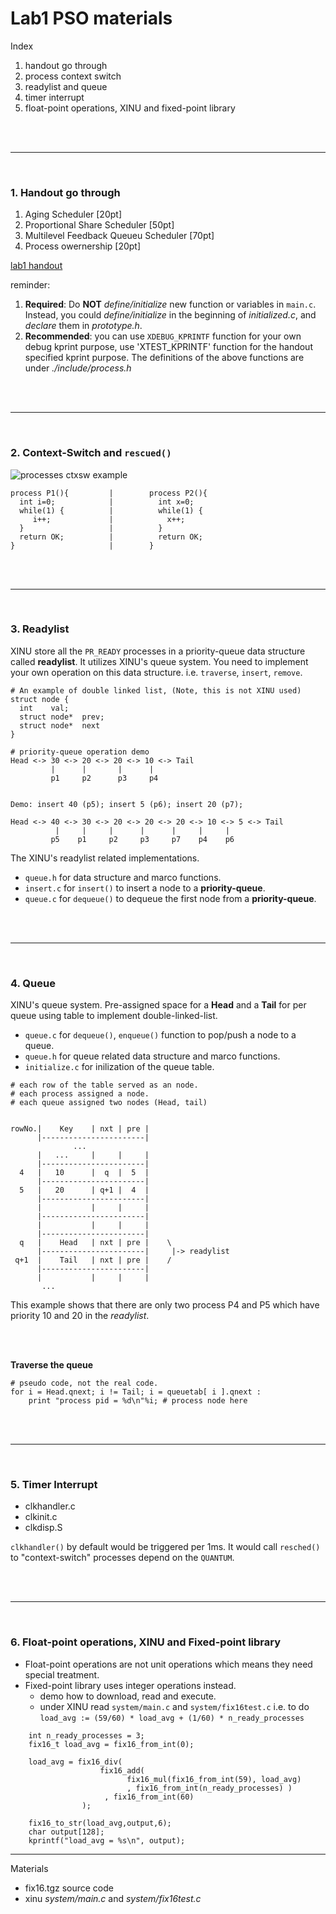 # Lab1 PSO materials
Index
1. handout go through
1. process context switch
1. readylist and queue
1. timer interrupt
1. float-point operations, XINU and fixed-point library

</br>
</br>

------------------------------------------
</br>

### 1. Handout go through
1. Aging Scheduler [20pt]
1. Proportional Share Scheduler [50pt]
1. Multilevel Feedback Queueu Scheduler [70pt]
1. Process owernership [20pt]

[lab1 handout](https://www.cs.purdue.edu/homes/pfonseca/teaching/cs503/21spring/labs/lab1.html)


reminder: 
1. **Required**: Do **NOT** *define/initialize* new function or variables in `main.c`. Instead, you could *define/initialize* in the beginning of *initialized.c*, and *declare* them in *prototype.h*.
1. **Recommended**: you can use `XDEBUG_KPRINTF` function for your own debug kprint purpose, use 'XTEST_KPRINTF' function for the handout specified kprint purpose. The definitions of the above functions are under *./include/process.h*

</br>
</br>

-----------------------------------------

</br>

### 2. Context-Switch and `rescued()`


![processes ctxsw example](https://raw.githubusercontent.com/ProbShin/myCS503ProjectsRepo/main/PSO/lab1/img1.png)



```text
process P1(){         |        process P2(){
  int i=0;            |          int x=0;
  while(1) {          |          while(1) {
     i++;             |            x++;
  }                   |          }
  return OK;          |          return OK;
}                     |        }
```

</br>
</br>

-----------------------------------------

</br>

### 3. Readylist

XINU store all the `PR_READY` processes in a priority-queue data structure called **readylist**. It utilizes XINU's queue system. 
You need to implement your own operation on this data structure. i.e. `traverse`, `insert`, `remove`.

```
# An example of double linked list, (Note, this is not XINU used)
struct node {
  int    val;
  struct node*  prev;
  struct node*  next
}
```

```
# priority-queue operation demo
Head <-> 30 <-> 20 <-> 20 <-> 10 <-> Tail 
         |      |       |      |
         p1     p2      p3     p4
        

Demo: insert 40 (p5); insert 5 (p6); insert 20 (p7);

Head <-> 40 <-> 30 <-> 20 <-> 20 <-> 20 <-> 10 <-> 5 <-> Tail 
          |     |     |      |      |     |     |
         p5    p1     p2     p3     p7    p4    p6
```


The XINU's readylist related implementations.
* `queue.h` for data structure and marco functions.
* `insert.c` for `insert()` to insert a node to a **priority-queue**.
* `queue.c` for `dequeue()` to dequeue the first node from a **priority-queue**.


</br>
</br>

-----------------------------------------

</br>

### 4. Queue
XINU's queue system. Pre-assigned space for a **Head** and a **Tail** for per queue using table to implement double-linked-list.
* `queue.c` for `dequeue()`, `enqueue()` function to pop/push a node to a queue.
* `queue.h` for queue related data structure and marco functions.
* `initialize.c` for inilization of the queue table.


```
# each row of the table served as an node.
# each process assigned a node.
# each queue assigned two nodes (Head, tail)

      
rowNo.|    Key    | nxt | pre |
      |-----------------------|
              ...
      |   ...     |     |     |
      |-----------------------|
  4   |   10      |  q  |  5  |
      |-----------------------|
  5   |   20      | q+1 |  4  |
      |-----------------------|
      |           |     |     |
      |-----------------------|
      |           |     |     |
      |-----------------------|
  q   |    Head   | nxt | pre |    \
      |-----------------------|     |-> readylist
 q+1  |    Tail   | nxt | pre |    /
      |-----------------------|
      |           |     |     |
       ...
```

This example shows that there are only two process P4 and P5 which have priority 10 and 20 in the *readylist*.



</br>
</br>

**Traverse the queue**

```
# pseudo code, not the real code.
for i = Head.qnext; i != Tail; i = queuetab[ i ].qnext :
    print "process pid = %d\n"%i; # process node here
```

</br>
</br>


<!--
------------------------------------------------

</br>

### 4.1 Double-linked-list
basic operations of double-linked-list.
* `traverse`
* `insert`
* `remove`

</br>
</br>

-->
-----------------------------------------

</br>

### 5. Timer Interrupt 
* clkhandler.c
* clkinit.c
* clkdisp.S

`clkhandler()` by default would be triggered per 1ms. It would call `resched()` to "context-switch" processes depend on the `QUANTUM`.

</br>
</br>

-----------------------------------------

</br>

### 6. Float-point operations, XINU and Fixed-point library 

* Float-point operations are not unit operations which means they need special treatment. 
* Fixed-point library uses integer operations instead.
  - demo how to download, read and execute.
  - under XINU
      read `system/main.c` and `system/fix16test.c`
  i.e. to do `load_avg := (59/60) * load_avg + (1/60) * n_ready_processes` 
```
    int n_ready_processes = 3;
    fix16_t load_avg = fix16_from_int(0);
    
    load_avg = fix16_div( 
                    fix16_add( 
                          fix16_mul(fix16_from_int(59), load_avg)
                          , fix16_from_int(n_ready_processes) )
                     , fix16_from_int(60)
                );
    
    fix16_to_str(load_avg,output,6);
    char output[128];
    kprintf("load_avg = %s\n", output);
```
  
------------------------------------

Materials 
* fix16.tgz source code
* xinu *system/main.c* and *system/fix16test.c*
</br>
</br>


